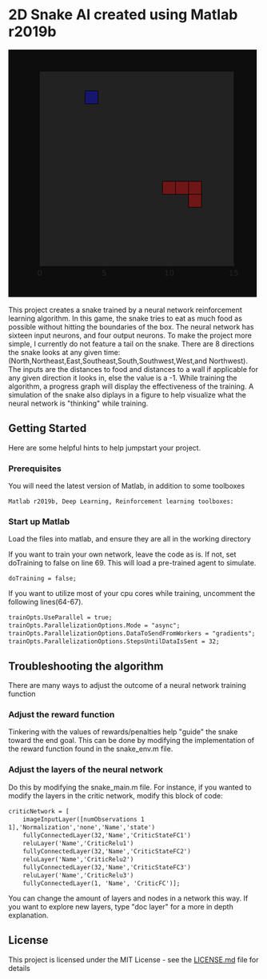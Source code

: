 # 2D Snake AI created using Matlab r2019b

![](matlab_demo.gif)

This project creates a snake trained by a neural network reinforcement learning algorithm. In this game, the snake tries to eat as much food as possible without hitting the boundaries of the box. The neural network has sixteen input neurons, and four output neurons. To make the project more simple, I currently do not feature a tail on the snake. There are 8 directions the snake looks at any given time: (North,Northeast,East,Southeast,South,Southwest,West,and Northwest). The inputs are the distances to food and distances to a wall if applicable for any given direction it looks in, else the value is a -1. While training the algorithm, a progress graph will display the effectiveness of the training. A simulation of the snake also diplays in a figure to help visualize what the neural network is "thinking" while training.

## Getting Started

Here are some helpful hints to help jumpstart your project.

### Prerequisites

You will need the latest version of Matlab, in addition to some toolboxes

```
Matlab r2019b, Deep Learning, Reinforcement learning toolboxes:
```

### Start up Matlab

Load the files into matlab, and ensure they are all in the working directory

If you want to train your own network, leave the code as is. If not, set doTraining to false on line 69. This will load a pre-trained agent to simulate.

```
doTraining = false;
```
If you want to utilize most of your cpu cores while training, uncomment the following lines(64-67).


```
trainOpts.UseParallel = true;
trainOpts.ParallelizationOptions.Mode = "async";
trainOpts.ParallelizationOptions.DataToSendFromWorkers = "gradients";
trainOpts.ParallelizationOptions.StepsUntilDataIsSent = 32;
```

## Troubleshooting the algorithm

There are many ways to adjust the outcome of a neural network training function

### Adjust the reward function

Tinkering with the values of rewards/penalties help "guide" the snake toward the end goal. This can be done by modifying the implementation of the reward function found in the snake_env.m file.

### Adjust the layers of the neural network
Do this by modifying the snake_main.m file. For instance, if you wanted to modify the layers in the critic network, modify this block of code:

```
criticNetwork = [
    imageInputLayer([numObservations 1 1],'Normalization','none','Name','state')
    fullyConnectedLayer(32,'Name','CriticStateFC1')
    reluLayer('Name','CriticRelu1')
    fullyConnectedLayer(32,'Name','CriticStateFC2')
    reluLayer('Name','CriticRelu2')
    fullyConnectedLayer(32,'Name','CriticStateFC3')
    reluLayer('Name','CriticRelu3')
    fullyConnectedLayer(1, 'Name', 'CriticFC')];
```
You can change the amount of layers and nodes in a network this way. If you want to explore new layers, type "doc layer" for a more in depth explanation.

## License

This project is licensed under the MIT License - see the [LICENSE.md](LICENSE.md) file for details

